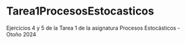 # Tarea1ProcesosEstocasticos
Ejercicios 4 y 5 de la Tarea 1 de la asignatura Procesos Estocásticos - Otoño 2024
